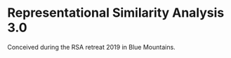 # Representational Similarity Analysis 3.0

Conceived during the RSA retreat 2019 in Blue Mountains.
